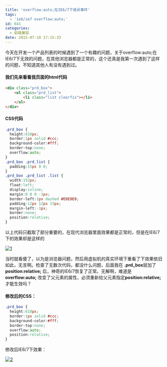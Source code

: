 ```yaml
---
title: 'overflow:auto;在IE6/7下诡异事件'
tags:
  - 'ie6/ie7 overflow:auto;'
id: 641
categories:
  - 前端兼容
date: 2015-07-18 17:15:33
---
```


今天在开发一个产品列表的时候遇到了一个有趣的问题，关于overflow:auto;在IE6/7下无效的问题，在其他浏览器都是正常的，这个还真是我第一次遇到了这样的问题，不知道其他人有没有遇到过。

#### 我们先来看看我页面的html代码

```html
<div class="prd_box">
    <ul class="prd_list">
        <li class="list clearfix"></li>
    </ul>
</div>
```

#### CSS代码

```css
.prd_box {
  height:610px;
  border:1px solid #ccc;
  background-color:#fff;
  border-top:none;
  overflow:auto;
}
.prd_box .prd_list {
  padding:15px 0 0;
}
.prd_box .prd_list .list {
  width:152px;
  float:left;
  display:inline;
  margin:0 0 0 -1px;
  border-left:1px dashed #E0E0E0;
  padding:12px 12px 15px;
  margin-left:-1px;
  border:none;
  position:relative;
}
```
以上代码只截取了部分重要的，在现代浏览器里面效果都是正常的，但是在IE6/7下的效果却是这样的

[
![1](http://www.npm8.com/wp-content/uploads/2015/07/117-650x580.jpg)](http://www.npm8.com/wp-content/uploads/2015/07/117.jpg)

当时就看傻了，以为是浏览器问题，然后用虚拟机的真实环境下重看了下效果依旧如此，无言啊。检查了无数次代码，都没什么问题，后面我在
**.prd_box**层加了**position:relative;**
后，神奇的IE6/7恢复了正常。无解啊，难道是**overflow:auto;**
改变了父元素的属性，必须重新给父元素指定**position:relative;**
才能生效吗？

#### 修改后的CSS：

```css
.prd_box {
  height:610px;
  border:1px solid #ccc;
  background-color:#fff;
  border-top:none;
  overflow:auto;
  position:relative;
}
```
修改后IE6/7下效果：

[![2](http://www.npm8.com/wp-content/uploads/2015/07/28-650x471.jpg)](http://www.npm8.com/wp-content/uploads/2015/07/28.jpg)